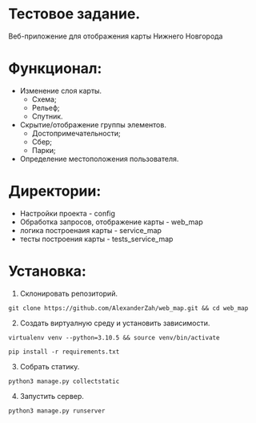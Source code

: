 # Тестовое задание.
Веб-приложение для отображения карты Нижнего Новгорода
# Функционал:
- Изменение слоя карты.
  - Схема;
  - Рельеф;
  - Спутник.
- Скрытие/отображение группы элементов.
  - Достопримечательности;
  - Сбер;
  - Парки;
- Определение местоположения пользователя.

# Директории:
- Настройки проекта - config
- Обработка запросов, отображение карты - web_map
- логика построенаия карты - service_map
- тесты построения карты - tests_service_map

# Установка:
1) Склонировать репозиторий.
```
git clone https://github.com/AlexanderZah/web_map.git && cd web_map
```
2) Создать виртуалную среду и установить зависимости. 
```
virtualenv venv --python=3.10.5 && source venv/bin/activate
```
```
pip install -r requirements.txt
```
3) Собрать статику.
```
python3 manage.py collectstatic
```
4) Запустить сервер.
```
python3 manage.py runserver
```
 
